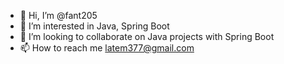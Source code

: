 - 👋 Hi, I’m @fant205
- 👀 I’m interested in Java, Spring Boot
- 💞️ I’m looking to collaborate on Java projects with Spring Boot
- 📫 How to reach me latem377@gmail.com
